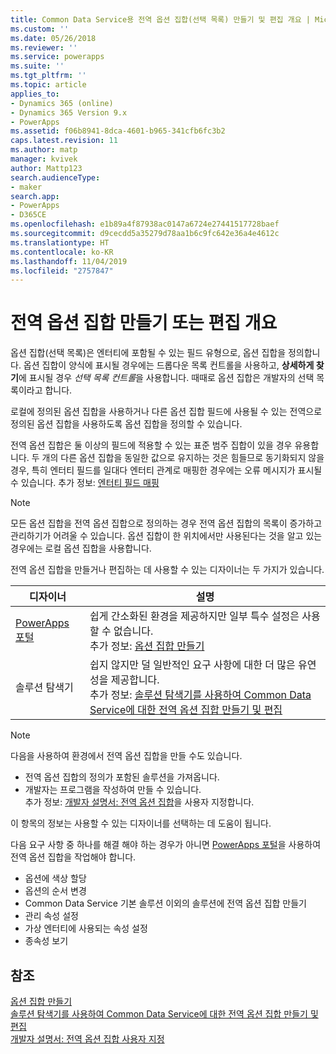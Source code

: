 ```yaml
---
title: Common Data Service용 전역 옵션 집합(선택 목록) 만들기 및 편집 개요 | MicrosoftDocs
ms.custom: ''
ms.date: 05/26/2018
ms.reviewer: ''
ms.service: powerapps
ms.suite: ''
ms.tgt_pltfrm: ''
ms.topic: article
applies_to:
- Dynamics 365 (online)
- Dynamics 365 Version 9.x
- PowerApps
ms.assetid: f06b8941-8dca-4601-b965-341cfb6fc3b2
caps.latest.revision: 11
ms.author: matp
manager: kvivek
author: Mattp123
search.audienceType:
- maker
search.app:
- PowerApps
- D365CE
ms.openlocfilehash: e1b89a4f87938ac0147a6724e27441517728baef
ms.sourcegitcommit: d9cecdd5a35279d78aa1b6c9fc642e36a4e4612c
ms.translationtype: HT
ms.contentlocale: ko-KR
ms.lasthandoff: 11/04/2019
ms.locfileid: "2757847"
---
```

# <a name="create-and-edit-global-option-sets-overview"></a>전역 옵션 집합 만들기 또는 편집 개요 

옵션 집합(선택 목록)은 엔터티에 포함될 수 있는 필드 유형으로, 옵션 집합을 정의합니다. 옵션 집합이 양식에 표시될 경우에는 드롭다운 목록 컨트롤을 사용하고, **상세하게 찾기**에 표시될 경우 *선택 목록 컨트롤*을 사용합니다. 때때로 옵션 집합은 개발자의 선택 목록이라고 합니다.  
  
로컬에 정의된 옵션 집합을 사용하거나 다른 옵션 집합 필드에 사용될 수 있는 전역으로 정의된 옵션 집합을 사용하도록 옵션 집합을 정의할 수 있습니다. 

전역 옵션 집합은 둘 이상의 필드에 적용할 수 있는 표준 범주 집합이 있을 경우 유용합니다. 두 개의 다른 옵션 집합을 동일한 값으로 유지하는 것은 힘들므로 동기화되지 않을 경우, 특히 엔터티 필드를 일대다 엔터티 관계로 매핑한 경우에는 오류 메시지가 표시될 수 있습니다. 추가 정보:  [엔터티 필드 매핑](map-entity-fields.md)

> [!NOTE]
> 모든 옵션 집합을 전역 옵션 집합으로 정의하는 경우 전역 옵션 집합의 목록이 증가하고 관리하기가 어려울 수 있습니다. 옵션 집합이 한 위치에서만 사용된다는 것을 알고 있는 경우에는 로컬 옵션 집합을 사용합니다.

전역 옵션 집합을 만들거나 편집하는 데 사용할 수 있는 디자이너는 두 가지가 있습니다.

|디자이너| 설명|
|--|--|
|[PowerApps 포털](https://make.powerapps.com/?utm_source=padocs&utm_medium=linkinadoc&utm_campaign=referralsfromdoc)|쉽게 간소화된 환경을 제공하지만 일부 특수 설정은 사용할 수 없습니다.<br />추가 정보: [옵션 집합 만들기](custom-picklists.md) |
|솔루션 탐색기|쉽지 않지만 덜 일반적인 요구 사항에 대한 더 많은 유연성을 제공합니다. <br />추가 정보: [솔루션 탐색기를 사용하여 Common Data Service에 대한 전역 옵션 집합 만들기 및 편집](create-edit-global-option-sets-solution-explorer.md) |

> [!NOTE]
> 다음을 사용하여 환경에서 전역 옵션 집합을 만들 수도 있습니다.
> - 전역 옵션 집합의 정의가 포함된 솔루션을 가져옵니다.
> - 개발자는 프로그램을 작성하여 만들 수 있습니다. <br />추가 정보: [개발자 설명서: 전역 옵션 집합](/dynamics365/customer-engagement/developer/org-service/customize-global-option-sets)을 사용자 지정합니다.

이 항목의 정보는 사용할 수 있는 디자이너를 선택하는 데 도움이 됩니다. 

다음 요구 사항 중 하나를 해결 해야 하는 경우가 아니면 [PowerApps 포털](https://make.powerapps.com/?utm_source=padocs&utm_medium=linkinadoc&utm_campaign=referralsfromdoc)을 사용하여 전역 옵션 집합을 작업해야 합니다.

- 옵션에 색상 할당
- 옵션의 순서 변경
- Common Data Service 기본 솔루션 이외의 솔루션에 전역 옵션 집합 만들기
- 관리 속성 설정
- 가상 엔터티에 사용되는 속성 설정
- 종속성 보기

## <a name="see-also"></a>참조

[옵션 집합 만들기](custom-picklists.md)<br />
[솔루션 탐색기를 사용하여 Common Data Service에 대한 전역 옵션 집합 만들기 및 편집](create-edit-global-option-sets-solution-explorer.md)<br />
[개발자 설명서: 전역 옵션 집합 사용자 지정](/dynamics365/customer-engagement/developer/org-service/customize-global-option-sets)
  

 
